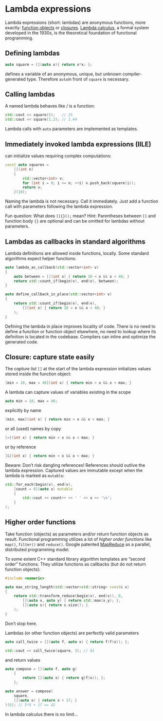 # Lambda expressions

Lambda expressions (short: lambdas) are anonymous functions, more exactly: 
[function objects](35_overloading_operators.md#Function-objects) or 
[closures](https://en.wikipedia.org/wiki/Closure_(computer_programming)). 
[Lambda calculus](https://en.wikipedia.org/wiki/Lambda_calculus), a formal system developed in the 1930s, is the theoretical foundation of functional programming. 

## Defining lambdas

```cpp
auto square = [](auto x){ return x*x; };
```

defines a variable of an anonymous, unique, but unknown compiler-generated type. Therefore `auto`in front of `square` is necessary. 

## Calling lambdas

A named lambda behaves like / is a function:

```cpp
std::cout << square(5);   // 25
std::cout << square(1.2); // 1.44
```
Lambda calls with `auto` parameters are implemented as templates.

## Immediately invoked lambda expressions (IILE)

can initialize values requiring complex computations: 

```cpp
const auto squares =
	[](int n)
	{
		std::vector<int> v;
		for (int i = 0; i <= n; ++i) v.push_back(square(i)); 
		return v;
	}(10);
```

Naming the lambda is not necessary. Call it immediately. Just add a function call with parameters following the lambda expression. 

Fun question: What does `[]{}();` mean? Hint: Parentheses between `[]` and function body `{}` are optional and can be omitted for lambdas without parameters. 

## Lambdas as callbacks in standard algorithms

Lambda definitions are allowed inside functions, locally. Some standard algorithms expect helper functions:

```cpp
auto lambda_as_callback(std::vector<int> v)
{
	auto between = [](int x) { return 10 < x && x < 40; }
	return std::count_if(begin(v), end(v), between);
}

auto define_callback_in_place(std::vector<int> v)
{
	return std::count_if(begin(v), end(v), 
		[](int x) { return 10 < x && x < 40; }
	);
}
```

Defining the lambda in place improves locality of code. There is no need to define a function or function object elsewhere, no need to lookup where its definition is located in the codebase. Compilers can inline and optimize the generated code.

## Closure: capture state easily

The *capture list* `[]` at the start of the lambda expression initializes values stored inside the function object:  

```cpp
[min = 10, max = 40](int x) { return min < x && x < max; }
```

A lambda can capture values of variables existing in the scope

```cpp
auto min = 10, max = 40;
```

explicitly by name

```cpp
[min, max](int x) { return min < x && x < max; }
```

or all (used) names by copy

```cpp
[=](int x) { return min < x && x < max; }
```

or by reference

```cpp
[&](int x) { return min < x && x < max; }
```

Beware: Don’t risk dangling references! References should outlive the lambda expression. Captured values are immutable except when the lambda is marked as `mutable`:

```cpp
std::for_each(begin(v), end(v),
	[count = 0](auto x) mutable
	{
		std::cout << count++ << ' ' << x << '\n';		 
	}
);
```

## Higher order functions

Take function (objects) as parameters and/or return function objects as result. Functional programming utilizes a lot of *higher order functions* like `map()`, `filter()` and `reduce()`. Google patented [MapReduce](https://en.wikipedia.org/wiki/MapReduce) as a parallel, distributed programming model.

To some extent C++ standard library algorithm templates are “second order” functions. They utilize functions as callbacks (but do not return function objects):

```cpp
#include <numeric>

auto max_string_length(std::vector<std::string> const& v)
{
	return std::transform_reduce(begin(v), end(v)), 0,
		[](auto x, auto y) { return std::max(x,y); },
		[](auto s){ return s.size(); }
	);
}
```

Don’t stop here.

Lambdas (or other function objects) are perfectly valid parameters

```cpp
auto call_twice = [](auto f, auto x) { return f(f(x)); };

std::cout << call_twice(square, 3); // 81 
```

and return values

```cpp
auto compose = [](auto f, auto g)
	{
		return [](auto x) { return g(f(x)); };
	};

auto answer = compose(
	square,
	[](auto x) { return x + 17; }		
)(5); // 5*5 + 17 == 42
```

In lambda calculus there is no limit...